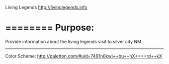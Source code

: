 Living Legends
http://livinglegends.info


========
Purpose:
========
Provide information about the living legends visit to silver city NM

-------------
Color Scheme:
http://paletton.com/#uid=7491n0kwi++bu++hX++++rd++kX